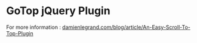 GoTop jQuery Plugin
===================

For more information : [damienlegrand.com/blog/article/An-Easy-Scroll-To-Top-Plugin](http://www.damienlegrand.com/blog/article/An-Easy-Scroll-To-Top-Plugin)